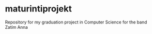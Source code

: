 # maturintiprojekt
Repository for my graduation project in Computer Science for the band Zatím Anna

